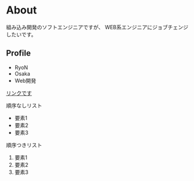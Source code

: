 # About
組み込み開発のソフトエンジニアですが、
WEB系エンジニアにジョブチェンジしたいです。


## Profile
- RyoN
- Osaka
- Web開発

[リンクです](https://nnn.ed.nico)

順序なしリスト
- 要素1
- 要素2
- 要素3

順序つきリスト
1. 要素1
1. 要素2
1. 要素3
